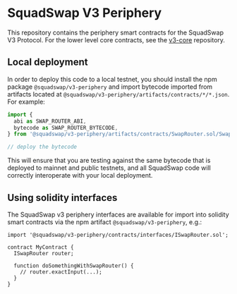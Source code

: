 # SquadSwap V3 Periphery

This repository contains the periphery smart contracts for the SquadSwap V3 Protocol.
For the lower level core contracts, see the [v3-core](../v3-core/)
repository.

## Local deployment

In order to deploy this code to a local testnet, you should install the npm package
`@squadswap/v3-periphery`
and import bytecode imported from artifacts located at
`@squadswap/v3-periphery/artifacts/contracts/*/*.json`.
For example:

```typescript
import {
  abi as SWAP_ROUTER_ABI,
  bytecode as SWAP_ROUTER_BYTECODE,
} from '@squadswap/v3-periphery/artifacts/contracts/SwapRouter.sol/SwapRouter.json'

// deploy the bytecode
```

This will ensure that you are testing against the same bytecode that is deployed to
mainnet and public testnets, and all SquadSwap code will correctly interoperate with
your local deployment.

## Using solidity interfaces

The SquadSwap v3 periphery interfaces are available for import into solidity smart contracts
via the npm artifact `@squadswap/v3-periphery`, e.g.:

```solidity
import '@squadswap/v3-periphery/contracts/interfaces/ISwapRouter.sol';

contract MyContract {
  ISwapRouter router;

  function doSomethingWithSwapRouter() {
    // router.exactInput(...);
  }
}

```
